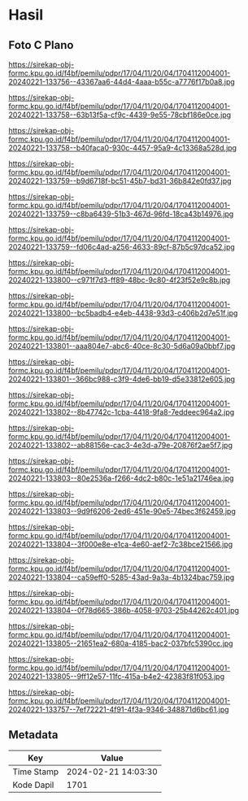 # Hasil

## Foto C Plano

https://sirekap-obj-formc.kpu.go.id/f4bf/pemilu/pdpr/17/04/11/20/04/1704112004001-20240221-133756--43367aa6-44d4-4aaa-b55c-a7776f17b0a8.jpg

https://sirekap-obj-formc.kpu.go.id/f4bf/pemilu/pdpr/17/04/11/20/04/1704112004001-20240221-133758--63b13f5a-cf9c-4439-9e55-78cbf186e0ce.jpg

https://sirekap-obj-formc.kpu.go.id/f4bf/pemilu/pdpr/17/04/11/20/04/1704112004001-20240221-133758--b40faca0-930c-4457-95a9-4c13368a528d.jpg

https://sirekap-obj-formc.kpu.go.id/f4bf/pemilu/pdpr/17/04/11/20/04/1704112004001-20240221-133759--b9d6718f-bc51-45b7-bd31-36b842e0fd37.jpg

https://sirekap-obj-formc.kpu.go.id/f4bf/pemilu/pdpr/17/04/11/20/04/1704112004001-20240221-133759--c8ba6439-51b3-467d-96fd-18ca43b14976.jpg

https://sirekap-obj-formc.kpu.go.id/f4bf/pemilu/pdpr/17/04/11/20/04/1704112004001-20240221-133759--fd06c4ad-a256-4633-89cf-87b5c97dca52.jpg

https://sirekap-obj-formc.kpu.go.id/f4bf/pemilu/pdpr/17/04/11/20/04/1704112004001-20240221-133800--c971f7d3-ff89-48bc-9c80-4f23f52e9c8b.jpg

https://sirekap-obj-formc.kpu.go.id/f4bf/pemilu/pdpr/17/04/11/20/04/1704112004001-20240221-133800--bc5badb4-e4eb-4438-93d3-c406b2d7e51f.jpg

https://sirekap-obj-formc.kpu.go.id/f4bf/pemilu/pdpr/17/04/11/20/04/1704112004001-20240221-133801--aaa804e7-abc6-40ce-8c30-5d6a09a0bbf7.jpg

https://sirekap-obj-formc.kpu.go.id/f4bf/pemilu/pdpr/17/04/11/20/04/1704112004001-20240221-133801--366bc988-c3f9-4de6-bb19-d5e33812e605.jpg

https://sirekap-obj-formc.kpu.go.id/f4bf/pemilu/pdpr/17/04/11/20/04/1704112004001-20240221-133802--8b47742c-1cba-4418-9fa8-7eddeec964a2.jpg

https://sirekap-obj-formc.kpu.go.id/f4bf/pemilu/pdpr/17/04/11/20/04/1704112004001-20240221-133802--ab88156e-cac3-4e3d-a79e-20876f2ae5f7.jpg

https://sirekap-obj-formc.kpu.go.id/f4bf/pemilu/pdpr/17/04/11/20/04/1704112004001-20240221-133803--80e2536a-f266-4dc2-b80c-1e51a21746ea.jpg

https://sirekap-obj-formc.kpu.go.id/f4bf/pemilu/pdpr/17/04/11/20/04/1704112004001-20240221-133803--9d9f6206-2ed6-451e-90e5-74bec3f62459.jpg

https://sirekap-obj-formc.kpu.go.id/f4bf/pemilu/pdpr/17/04/11/20/04/1704112004001-20240221-133804--3f000e8e-e1ca-4e60-aef2-7c38bce21566.jpg

https://sirekap-obj-formc.kpu.go.id/f4bf/pemilu/pdpr/17/04/11/20/04/1704112004001-20240221-133804--ca59eff0-5285-43ad-9a3a-4b1324bac759.jpg

https://sirekap-obj-formc.kpu.go.id/f4bf/pemilu/pdpr/17/04/11/20/04/1704112004001-20240221-133804--0f78d665-386b-4058-9703-25b44262c401.jpg

https://sirekap-obj-formc.kpu.go.id/f4bf/pemilu/pdpr/17/04/11/20/04/1704112004001-20240221-133805--21651ea2-680a-4185-bac2-037bfc5390cc.jpg

https://sirekap-obj-formc.kpu.go.id/f4bf/pemilu/pdpr/17/04/11/20/04/1704112004001-20240221-133805--9ff12e57-11fc-415a-b4e2-42383f81f053.jpg

https://sirekap-obj-formc.kpu.go.id/f4bf/pemilu/pdpr/17/04/11/20/04/1704112004001-20240221-133757--7ef72221-4f91-4f3a-9346-348871d6bc61.jpg


## Metadata

| Key        | Value               |
| ---------- | ------------------- |
| Time Stamp | 2024-02-21 14:03:30 |
| Kode Dapil | 1701                |



